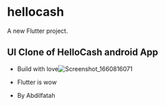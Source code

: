 # hellocash

A new Flutter project.

## UI Clone of HelloCash android App

- Build with love![Screenshot_1660816071](https://user-images.githubusercontent.com/94859165/185366929-69f471eb-5c37-4450-81f2-2fac3b10f413.png)

- Flutter is wow
- By Abdilfatah
